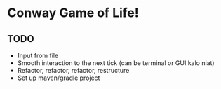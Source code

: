 # Conway Game of Life!

## TODO

* Input from file
* Smooth interaction to the next tick (can be terminal or GUI kalo niat)
* Refactor, refactor, refactor, restructure
* Set up maven/gradle project